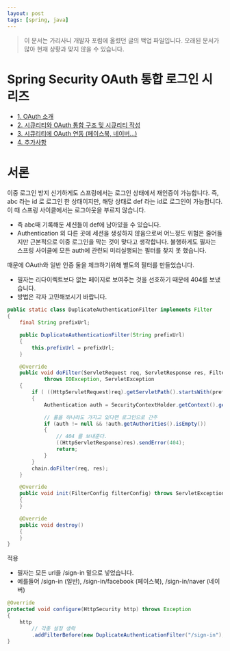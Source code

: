 ```yaml
---
layout: post
tags: [spring, java]
---
```


> 이 문서는 가리사니 개발자 포럼에 올렸던 글의 백업 파일입니다.
오래된 문서가 많아 현재 상황과 맞지 않을 수 있습니다.


# Spring Security OAuth 통합 로그인 시리즈
- [1. OAuth 소개](/2016/09/25/%EB%B0%B1%EC%97%85-%EA%B0%80%EB%A6%AC%EC%82%AC%EB%8B%88-Spring-Security-OAuth-%ED%86%B5%ED%95%A9-%EB%A1%9C%EA%B7%B8%EC%9D%B8-1.-OAuth-%EC%86%8C%EA%B0%9C.html)
- [2. 시큐리티와 OAuth 통합 구조 및 시큐리티 작성](/2016/09/25/%EB%B0%B1%EC%97%85-%EA%B0%80%EB%A6%AC%EC%82%AC%EB%8B%88-Spring-Security-OAuth-%ED%86%B5%ED%95%A9-%EB%A1%9C%EA%B7%B8%EC%9D%B8-2.-%EC%8B%9C%ED%81%90%EB%A6%AC%ED%8B%B0%EC%99%80-OAuth-%ED%86%B5%ED%95%A9-%EA%B5%AC%EC%A1%B0-%EB%B0%8F-%EC%8B%9C%ED%81%90%EB%A6%AC%ED%8B%B0-%EC%9E%91%EC%84%B1.html)
- [3. 시큐리티에 OAuth 연동 (페이스북, 네이버...)](/2016/09/25/%EB%B0%B1%EC%97%85-%EA%B0%80%EB%A6%AC%EC%82%AC%EB%8B%88-Spring-Security-OAuth-%ED%86%B5%ED%95%A9-%EB%A1%9C%EA%B7%B8%EC%9D%B8-3.-%EC%8B%9C%ED%81%90%EB%A6%AC%ED%8B%B0%EC%97%90-OAuth-%EC%97%B0%EB%8F%99-(%ED%8E%98%EC%9D%B4%EC%8A%A4%EB%B6%81,-%EB%84%A4%EC%9D%B4%EB%B2%84/.).html)
- [4. 추가사항](/2016/10/04/%EB%B0%B1%EC%97%85-%EA%B0%80%EB%A6%AC%EC%82%AC%EB%8B%88-Spring-Security-OAuth-%ED%86%B5%ED%95%A9-%EB%A1%9C%EA%B7%B8%EC%9D%B8-4.-%EC%B6%94%EA%B0%80%EC%82%AC%ED%95%AD.html)

# 서론
이중 로그인 방지
신기하게도 스프링에서는 로그인 상태에서 재인증이 가능합니다.
즉, abc 라는 id 로 로그인 한 상태이지만, 해당 상태로 def 라는 id로 로그인이 가능합니다.
이 때 스프링 사이클에서는 로그아웃을 부르지 않습니다.
- 즉 abc때 기록해둔 세션들이 def에 남아있을 수 있습니다.
- Authentication 외 다른 곳에 세션을 생성하지 않음으로써 어느정도 위험은 줄어들지만 근본적으로 이중 로그인을 막는 것이 맞다고 생각합니다.
불행하게도 필자는 스프링 사이클에 모든 auth에 관련되 미리실행되는 필터를 찾지 못 했습니다.

때문에 OAuth와 일반 인증 둘을 체크하기위해 별도의 필터를 만들었습니다.
- 필자는 리다이렉트보다 없는 페이지로 보여주는 것을 선호하기 때문에 404를 보냈습니다.
- 방법은 각자 고민해보시기 바랍니다.
``` java
public static class DuplicateAuthenticationFilter implements Filter
{
	final String prefixUrl;

	public DuplicateAuthenticationFilter(String prefixUrl)
	{
		this.prefixUrl = prefixUrl;
	}

	@Override
	public void doFilter(ServletRequest req, ServletResponse res, FilterChain chain)
			throws IOException, ServletException
	{
		if ( ((HttpServletRequest)req).getServletPath().startsWith(prefixUrl) )
		{
			Authentication auth = SecurityContextHolder.getContext().getAuthentication();

			// 룰을 하나라도 가지고 있다면 로그인으로 간주
			if (auth != null && !auth.getAuthorities().isEmpty())
			{
				// 404 를 보내준다.
				((HttpServletResponse)res).sendError(404);
				return;
			}
		}
		chain.doFilter(req, res);
	}

	@Override
	public void init(FilterConfig filterConfig) throws ServletException
	{
	}

	@Override
	public void destroy()
	{
	}
}
```
적용
- 필자는 모든 url을 /sign-in 밑으로 넣었습니다.
- 예를들어 /sign-in (일반), /sign-in/facebook (페이스북), /sign-in/naver (네이버)
``` java
@Override
protected void configure(HttpSecurity http) throws Exception
{
	http
		// 각종 설정 생략
		.addFilterBefore(new DuplicateAuthenticationFilter("/sign-in"), BasicAuthenticationFilter.class);
}
```